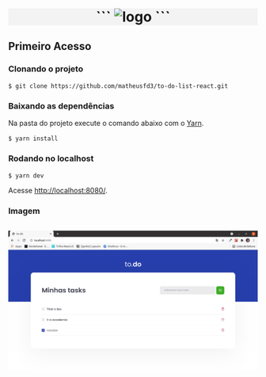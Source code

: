 <h1 align="center" style="background-color:#F3F3F3">
  ```
  <img alt="logo" title="logo" src="public/logo.svg"  />
  ```
</h1>

## Primeiro Acesso
### Clonando o projeto
```
$ git clone https://github.com/matheusfd3/to-do-list-react.git
```
### Baixando as dependências
Na pasta do projeto execute o comando abaixo com o [Yarn](https://yarnpkg.com/lang/pt-br/).
```
$ yarn install
```
### Rodando no localhost
```
$ yarn dev
```
Acesse [http://localhost:8080/](http://localhost:8080/).
### **Imagem**
<h2 align="center">
  <img alt="To Do" title="To Do" src=".github/to-do.png"  />
</h2>
